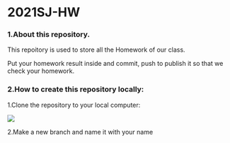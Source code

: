 # 2021SJ-HW

### 1.About this repository.

This repoitory is used to store all the Homework of our class.

Put your homework result inside and commit, push to publish it so that we check your homework.

### 2.How to create this repository locally:

1.Clone the repository to your local computer:

![](C:\Users\15480\AppData\Roaming\Typora\typora-user-images\image-20210314123554564.png)

2.Make a new branch and name it with your name





